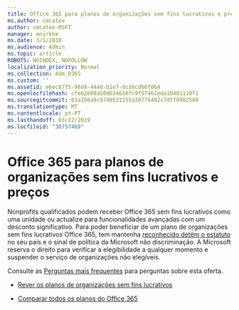 ```yaml
---
title: Office 365 para planos de organizações sem fins lucrativos e preços
ms.author: cmcatee
author: cmcatee-MSFT
manager: mnirkhe
ms.date: 3/1/2018
ms.audience: Admin
ms.topic: article
ROBOTS: NOINDEX, NOFOLLOW
localization_priority: Normal
ms.collection: Adm_O365
ms.custom: ''
ms.assetid: e6ec87f5-98d4-444d-b1e7-dc36cd60f064
ms.openlocfilehash: cfe62608a50d634616fc9f57461eda1b401110f1
ms.sourcegitcommit: 03a156a9c9740521155a30775492c7dff0982588
ms.translationtype: MT
ms.contentlocale: pt-PT
ms.lasthandoff: 03/22/2019
ms.locfileid: "30757469"
---
```

# <a name="office-365-for-nonprofit-plans-and-pricing"></a>Office 365 para planos de organizações sem fins lucrativos e preços

Nonprofits qualificados podem receber Office 365 sem fins lucrativos como uma unidade ou actualize para funcionalidades avançadas com um desconto significativo. Para poder beneficiar de um plano de organizações sem fins lucrativos Office 365, tem mantenha [reconhecido detêm o estatuto](https://go.microsoft.com/fwlink/p/?LinkID=330253) no seu país e o sinal de política da Microsoft não discriminação. A Microsoft reserva o direito para verificar a elegibilidade a qualquer momento e suspender o serviço de organizações não elegíveis. 
  
Consulte as [Perguntas mais frequentes](https://products.office.com/nonprofit/office-365-nonprofit) para perguntas sobre esta oferta. 
  
- [Rever os planos de organizações sem fins lucrativos](https://products.office.com/nonprofit/office-365-nonprofit-plans-and-pricing?tab=1)
    
- [Comparar todos os planos do Office 365](https://products.office.com/business/compare-more-office-365-for-business-plans)
    


